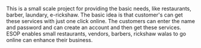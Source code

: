 This is a small scale project for providing the basic needs, like restaurants, barber, laundary, e-rickshaw. The basic idea is that customer's can get these services with just one click online. The customers can enter the name and password and can create an account and then get these services.
ESOP enables small restaurants, vendors, barbers, rickshaw walas to go online can enhance their business.